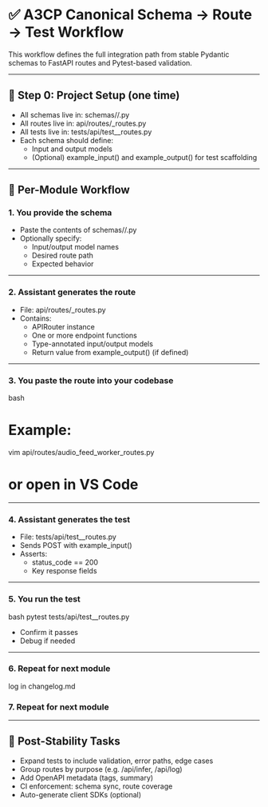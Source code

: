 # ✅ A3CP Canonical Schema → Route → Test Workflow

This workflow defines the full integration path from stable Pydantic schemas to FastAPI routes and Pytest-based validation.

---

## 🧱 Step 0: Project Setup (one time)

- All schemas live in: schemas/<module>/<module>.py
- All routes live in: api/routes/<module>_routes.py
- All tests live in: tests/api/test_<module>_routes.py
- Each schema should define:
  - Input and output models
  - (Optional) example_input() and example_output() for test scaffolding

---

## 🔁 Per-Module Workflow

### 1. You provide the schema
- Paste the contents of schemas/<module>/<module>.py
- Optionally specify:
  - Input/output model names
  - Desired route path
  - Expected behavior

---

### 2. Assistant generates the route
- File: api/routes/<module>_routes.py
- Contains:
  - APIRouter instance
  - One or more endpoint functions
  - Type-annotated input/output models
  - Return value from example_output() (if defined)

---

### 3. You paste the route into your codebase

bash
# Example:
vim api/routes/audio_feed_worker_routes.py
# or open in VS Code



---

### 4. Assistant generates the test
- File: tests/api/test_<module>_routes.py
- Sends POST with example_input()
- Asserts:
  - status_code == 200
  - Key response fields

---

### 5. You run the test

bash
pytest tests/api/test_<module>_routes.py



- Confirm it passes
- Debug if needed

---
### 6. Repeat for next module
log in changelog.md

### 7. Repeat for next module

---

## 🧹 Post-Stability Tasks

- Expand tests to include validation, error paths, edge cases
- Group routes by purpose (e.g. /api/infer, /api/log)
- Add OpenAPI metadata (tags, summary)
- CI enforcement: schema sync, route coverage
- Auto-generate client SDKs (optional)
